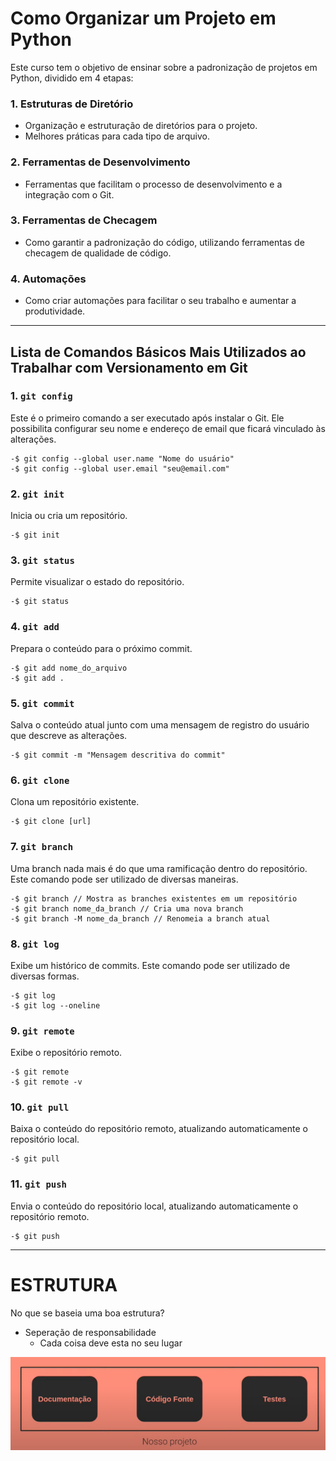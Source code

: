 # **Como Organizar um Projeto em Python**  

Este curso tem o objetivo de ensinar sobre a padronização de projetos em Python, dividido em 4 etapas:

### **1. Estruturas de Diretório**
- Organização e estruturação de diretórios para o projeto.
- Melhores práticas para cada tipo de arquivo.

### **2. Ferramentas de Desenvolvimento**
- Ferramentas que facilitam o processo de desenvolvimento e a integração com o Git.

### **3. Ferramentas de Checagem**
- Como garantir a padronização do código, utilizando ferramentas de checagem de qualidade de código.

### **4. Automações**
- Como criar automações para facilitar o seu trabalho e aumentar a produtividade.

---

## **Lista de Comandos Básicos Mais Utilizados ao Trabalhar com Versionamento em Git**

### **1. `git config`**
Este é o primeiro comando a ser executado após instalar o Git. Ele possibilita configurar seu nome e endereço de email que ficará vinculado às alterações.

    -$ git config --global user.name "Nome do usuário"  
    -$ git config --global user.email "seu@email.com"
    
### **2. `git init`**  
Inicia ou cria um repositório.

    -$ git init

### **3. `git status`**
Permite visualizar o estado do repositório.  

    -$ git status

### **4. `git add`** 
Prepara o conteúdo para o próximo commit.  

    -$ git add nome_do_arquivo  
    -$ git add .

### **5. `git commit`** 
Salva o conteúdo atual junto com uma mensagem de registro do usuário que descreve as alterações.  
    
    -$ git commit -m "Mensagem descritiva do commit"  

### **6. `git clone`** 
Clona um repositório existente.  
    
    -$ git clone [url]
    
### **7. `git branch`** 
Uma branch nada mais é do que uma ramificação dentro do repositório. Este comando pode ser utilizado de diversas maneiras.  
    
    -$ git branch // Mostra as branches existentes em um repositório  
    -$ git branch nome_da_branch // Cria uma nova branch  
    -$ git branch -M nome_da_branch // Renomeia a branch atual  

### **8. `git log`** 
Exibe um histórico de commits. Este comando pode ser utilizado de diversas formas.  
    
    -$ git log  
    -$ git log --oneline  

### **9. `git remote`** 
Exibe o repositório remoto.  
    
    -$ git remote  
    -$ git remote -v  

### **10. `git pull`** 
Baixa o conteúdo do repositório remoto, atualizando automaticamente o repositório local.  
    
    -$ git pull  

### **11. `git push`** 
Envia o conteúdo do repositório local, atualizando automaticamente o repositório remoto.  
    
    -$ git push  
---

# **ESTRUTURA**  
No que se baseia uma boa estrutura?  
- Seperação de responsabilidade  
  - Cada coisa deve esta no seu lugar  
<img src="/img/Nosso_Projeto.png">